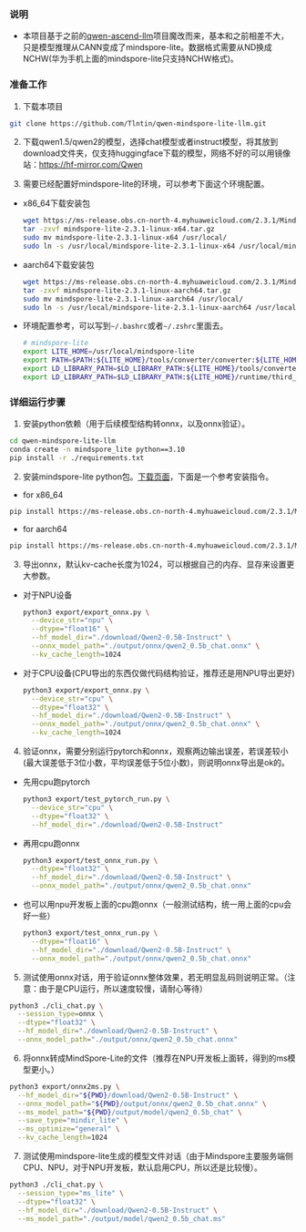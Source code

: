 ### 说明
- 本项目基于之前的[qwen-ascend-llm](https://github.com/Tlntin/qwen-ascend-llm)项目魔改而来，基本和之前相差不大，只是模型推理从CANN变成了mindspore-lite。数据格式需要从ND换成NCHW(华为手机上面的mindspore-lite只支持NCHW格式)。

### 准备工作
1. 下载本项目
  ```bash
  git clone https://github.com/Tlntin/qwen-mindspore-lite-llm.git
  ```

2. 下载qwen1.5/qwen2的模型，选择chat模型或者instruct模型，将其放到download文件夹，仅支持huggingface下载的模型，网络不好的可以用镜像站：https://hf-mirror.com/Qwen

3. 需要已经配置好mindspore-lite的环境，可以参考下面这个环境配置。
- x86_64下载安装包
  ```bash
  wget https://ms-release.obs.cn-north-4.myhuaweicloud.com/2.3.1/MindSpore/lite/release/linux/x86_64/mindspore-lite-2.3.1-linux-x64.tar.gz
  tar -zxvf mindspore-lite-2.3.1-linux-x64.tar.gz
  sudo mv mindspore-lite-2.3.1-linux-x64 /usr/local/
  sudo ln -s /usr/local/mindspore-lite-2.3.1-linux-x64 /usr/local/mindspore-lite
  ```
- aarch64下载安装包
  ```bash
  wget https://ms-release.obs.cn-north-4.myhuaweicloud.com/2.3.1/MindSpore/lite/release/linux/aarch64/mindspore-lite-2.3.1-linux-aarch64.tar.gz
  tar -zxvf mindspore-lite-2.3.1-linux-aarch64.tar.gz
  sudo mv mindspore-lite-2.3.1-linux-aarch64 /usr/local/
  sudo ln -s /usr/local/mindspore-lite-2.3.1-linux-aarch64 /usr/local/mindspore-lite
  ```
- 环境配置参考，可以写到`~/.bashrc`或者`~/.zshrc`里面去。
  ```bash
  # mindspore-lite
  export LITE_HOME=/usr/local/mindspore-lite
  export PATH=$PATH:${LITE_HOME}/tools/converter/converter:${LITE_HOME}/tools/benchmark
  export LD_LIBRARY_PATH=$LD_LIBRARY_PATH:${LITE_HOME}/tools/converter/lib:${LITE_HOME}/runtime/lib:${LITE_HOME}/runtime/third_party/dnnl
  export LD_LIBRARY_PATH=$LD_LIBRARY_PATH:${LITE_HOME}/runtime/third_party/glog:${LITE_HOME}/runtime/third_party/libjpeg-turbo/lib:${LITE_HOME}/runtime/third_party/securec
  ```



### 详细运行步骤
1. 安装python依赖（用于后续模型结构转onnx，以及onnx验证）。
  ```bash
  cd qwen-mindspore-lite-llm
  conda create -n mindspore_lite python==3.10 
  pip install -r ./requirements.txt
  ```
2. 安装mindspore-lite python包。[下载页面](https://www.mindspore.cn/lite/docs/zh-CN/r2.3.1/use/downloads.html)，下面是一个参考安装指令。
 - for x86_64
  ```bash
  pip install https://ms-release.obs.cn-north-4.myhuaweicloud.com/2.3.1/MindSpore/lite/release/linux/x86_64/cloud_fusion/python310/mindspore_lite-2.3.1-cp310-cp310-linux_x86_64.whl
  ```
 - for aarch64
  ```bash
  pip install https://ms-release.obs.cn-north-4.myhuaweicloud.com/2.3.1/MindSpore/lite/release/linux/aarch64/cloud_fusion/python310/mindspore_lite-2.3.1-cp310-cp310-linux_aarch64.whl
  ```
3. 导出onnx，默认kv-cache长度为1024，可以根据自己的内存、显存来设置更大参数。
  - 对于NPU设备
    ```bash
    python3 export/export_onnx.py \
      --device_str="npu" \
      --dtype="float16" \
      --hf_model_dir="./download/Qwen2-0.5B-Instruct" \
      --onnx_model_path="./output/onnx/qwen2_0.5b_chat.onnx" \
      --kv_cache_length=1024
    ```
  - 对于CPU设备(CPU导出的东西仅做代码结构验证，推荐还是用NPU导出更好)
    ```bash
    python3 export/export_onnx.py \
      --device_str="cpu" \
      --dtype="float32" \
      --hf_model_dir="./download/Qwen2-0.5B-Instruct" \
      --onnx_model_path="./output/onnx/qwen2_0.5b_chat.onnx" \
      --kv_cache_length=1024
    ```

4. 验证onnx，需要分别运行pytorch和onnx，观察两边输出误差，若误差较小(最大误差低于3位小数，平均误差低于5位小数)，则说明onnx导出是ok的。
  - 先用cpu跑pytorch
    ```bash
    python3 export/test_pytorch_run.py \
      --device_str="cpu" \
      --dtype="float32" \
      --hf_model_dir="./download/Qwen2-0.5B-Instruct"
    ```
  - 再用cpu跑onnx
    ```bash
    python3 export/test_onnx_run.py \
      --dtype="float32" \
      --hf_model_dir="./download/Qwen2-0.5B-Instruct" \
      --onnx_model_path="./output/onnx/qwen2_0.5b_chat.onnx"
    ```
  - 也可以用npu开发板上面的cpu跑onnx（一般测试结构，统一用上面的cpu会好一些）
    ```bash
    python3 export/test_onnx_run.py \
      --dtype="float16" \
      --hf_model_dir="./download/Qwen2-0.5B-Instruct" \
      --onnx_model_path="./output/onnx/qwen2_0.5b_chat.onnx"
    ```
5. 测试使用onnx对话，用于验证onnx整体效果，若无明显乱码则说明正常。（注意：由于是CPU运行，所以速度较慢，请耐心等待）
  ```bash
  python3 ./cli_chat.py \
    --session_type=onnx \
    --dtype="float32" \
    --hf_model_dir="./download/Qwen2-0.5B-Instruct" \
    --onnx_model_path="./output/onnx/qwen2_0.5b_chat.onnx"
  ```

6. 将onnx转成MindSpore-Lite的文件（推荐在NPU开发板上面转，得到的ms模型更小。）
  ```bash
  python3 export/onnx2ms.py \
    --hf_model_dir="${PWD}/download/Qwen2-0.5B-Instruct" \
    --onnx_model_path="${PWD}/output/onnx/qwen2_0.5b_chat.onnx" \
    --ms_model_path="${PWD}/output/model/qwen2_0.5b_chat" \
    --save_type="mindir_lite" \
    --ms_optimize="general" \
    --kv_cache_length=1024
  ```


7. 测试使用mindspore-lite生成的模型文件对话（由于Mindspore主要服务端侧CPU、NPU，对于NPU开发板，默认启用CPU，所以还是比较慢）。
  ```bash
  python3 ./cli_chat.py \
    --session_type="ms_lite" \
    --dtype="float32" \
    --hf_model_dir="./download/Qwen2-0.5B-Instruct" \
    --ms_model_path="./output/model/qwen2_0.5b_chat.ms"
  ```


